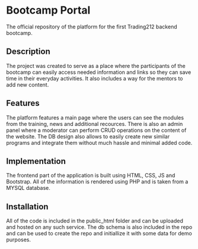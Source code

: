 # Bootcamp Portal

The official repository of the platform for the first Trading212 backend bootcamp.


## Description
The project was created to serve as a place where the participants of the bootcamp can easily access needed information and links so they can save time in their everyday activities.
It also includes a way for the mentors to add new content.

## Features
The platform features a main page where the users can see the modules from the training, news and additional recources. There is also an admin panel where a moderator can perform CRUD operations on the content of the website.
The DB design also allows to easily create new similar programs and integrate them without much hassle and minimal added code.

## Implementation
The frontend part of the application is built using HTML, CSS, JS and Bootstrap. All of the information is rendered using PHP and is taken from a MYSQL database.

## Installation
All of the code is included in the public_html folder and can be uploaded and hosted on any such service. The db schema is also included in the repo and can be used to create the repo and initiallize it with some data for demo purposes.




